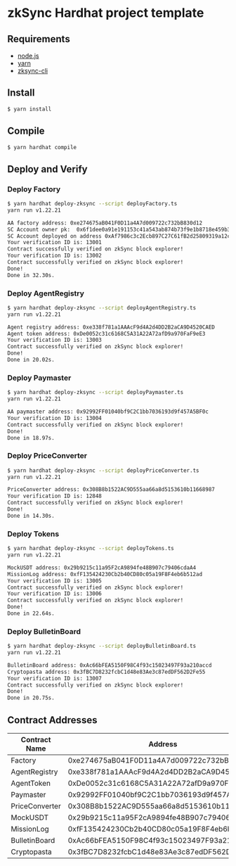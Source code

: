# zkSync Hardhat project template

## Requirements

- [node.js](https://nodejs.org/en/download/)
- [yarn](https://yarnpkg.com/getting-started/install)
- [zksync-cli](https://github.com/matter-labs/zksync-cli)

## Install

```bash
$ yarn install
```

## Compile

```bash
$ yarn hardhat compile
```

## Deploy and Verify

### Deploy Factory

```bash
$ yarn hardhat deploy-zksync --script deployFactory.ts
yarn run v1.22.21

AA factory address: 0xe274675aB041F0D11a4A7d009722c732bB830d12
SC Account owner pk:  0x6f1dee0a91e191153c41a543ab874b73f9e1b8718e459b3bbc2cc1ff95603fca
SC Account deployed on address 0xAf7986c3c2Ecb897C27C61fB2d25809319a12c53
Your verification ID is: 13001
Contract successfully verified on zkSync block explorer!
Your verification ID is: 13002
Contract successfully verified on zkSync block explorer!
Done!
Done in 32.30s.
```

### Deploy AgentRegistry

```bash
$ yarn hardhat deploy-zksync --script deployAgentRegistry.ts
yarn run v1.22.21

Agent registry address: 0xe338f781a1AAAcF9d4A2d4DD2B2aCA9D4520CAED
Agent token address: 0xDe0052c31c6168C5A31A22A72afD9a970FaF9eE3
Your verification ID is: 13003
Contract successfully verified on zkSync block explorer!
Done!
Done in 20.02s.
```

### Deploy Paymaster

```bash
$ yarn hardhat deploy-zksync --script deployPaymaster.ts
yarn run v1.22.21

AA paymaster address: 0x92992FF01040bf9C2C1bb7036193d9f457A5BF0c
Your verification ID is: 13004
Contract successfully verified on zkSync block explorer!
Done!
Done in 18.97s.
```

### Deploy PriceConverter

```bash
$ yarn hardhat deploy-zksync --script deployPriceConverter.ts
yarn run v1.22.21

PriceConverter address: 0x308B8b1522AC9D555aa66a8d5153610b11668987
Your verification ID is: 12848
Contract successfully verified on zkSync block explorer!
Done!
Done in 14.30s.
```

### Deploy Tokens

```bash
$ yarn hardhat deploy-zksync --script deployTokens.ts
yarn run v1.22.21

MockUSDT address: 0x29b9215c11a95F2cA9894fe48B907c79406cdaA4
MissionLog address: 0xfF135424230Cb2b40CD80c05a19F8F4eb6b512ad
Your verification ID is: 13005
Contract successfully verified on zkSync block explorer!
Your verification ID is: 13006
Contract successfully verified on zkSync block explorer!
Done!
Done in 22.64s.
```

### Deploy BulletinBoard

```bash
$ yarn hardhat deploy-zksync --script deployBulletinBoard.ts
yarn run v1.22.21

BulletinBoard address: 0xAc66bFEA5150F98C4f93c15023497F93a210accd
Cryptopasta address: 0x3fBC7D8232fcbC1d48e83Ae3c87edDF562D2Fe55
Your verification ID is: 13007
Contract successfully verified on zkSync block explorer!
Done!
Done in 20.75s.
```

## Contract Addresses

| Contract Name  | Address                                    |
| -------------- | ------------------------------------------ |
| Factory        | 0xe274675aB041F0D11a4A7d009722c732bB830d12 |
| AgentRegistry  | 0xe338f781a1AAAcF9d4A2d4DD2B2aCA9D4520CAED |
| AgentToken     | 0xDe0052c31c6168C5A31A22A72afD9a970FaF9eE3 |
| Paymaster      | 0x92992FF01040bf9C2C1bb7036193d9f457A5BF0c |
| PriceConverter | 0x308B8b1522AC9D555aa66a8d5153610b11668987 |
| MockUSDT       | 0x29b9215c11a95F2cA9894fe48B907c79406cdaA4 |
| MissionLog     | 0xfF135424230Cb2b40CD80c05a19F8F4eb6b512ad |
| BulletinBoard  | 0xAc66bFEA5150F98C4f93c15023497F93a210accd |
| Cryptopasta    | 0x3fBC7D8232fcbC1d48e83Ae3c87edDF562D2Fe55 |
